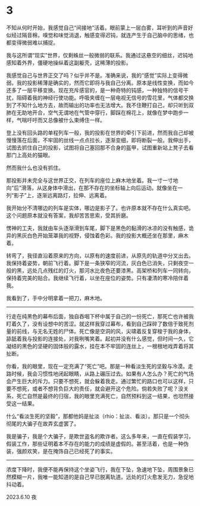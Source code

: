 # 3
不知从何时开始，我感觉自己“间接地”活着。眼前蒙上一层白雾，耳听到的声音好似经过隔音棉，嗅觉和味觉消退，触感变得迟钝，就连产生于自己脑中的思绪，也都变得微弱难以捕捉。

我与这所谓“现实”世界，仅剩蛛丝一般微弱的联系。我通过这悬空的细丝，迟钝地感知着外界，僵硬地操纵着这副躯壳，这稀薄的投影。

我感觉自己与世界正交了吗？似乎并不是。准确来说，我的“感觉”实际上变得微弱。我的投影稀薄是确实的，然而它即将与我自己分离。原本是线性变换，而如今还多了一层平移变换。现在充斥感官的，是一种奇特的钝感，一种独特的信号干扰，阻碍着我的神经行使功能。呼吸夹缠在一层电视无信号的雪花里，气体都交换到了不知什么地方去，故而输出的功率也无法增大。我不住鞭打自己，却只听到双肺在无助地开合，空气无谓地在气管中穿行，脚踩在棉花上，就像在梦中跑步一样，气喘吁吁而又总像被什么束缚住一样。

登上没有回头路的单程列车一般，我的投影在世界的牵引下前进，然而我自己却被慢慢落在后面，不牢固的丝线一点点拉长，逐渐变细，即将断裂一般。我伸出手，试图去抓住自己的投影，试图将自己塞回那不合身的盔甲，试图重新站上凳子去看那门上高处的猫眼。

然而我什么也没有抓住。

那投影并未完全与这世界正交，在列车的座位上麻木地坐着。我一寸一寸地向“后”滑落，从这身体中滑出，在那不存在的坐标轴上向后运动。就像坐在一列“影子”上，逐渐远离路灯，拉伸、远离着。

我开始分不清哪边的列车是实体，哪边是影子了。也许原本就不存在什么真实吧。这个问题原本就没有答案，我却苦苦思索，受其折磨。

愣神的工夫，我就由车头逐渐滑到车尾，脚下是黑色的黏滑的冰凉的没有触感，诡异的黑灰白色开始笼罩我的视野，侵蚀着色彩。我的投影大概还坐在那里，麻木着。

转弯了，我径直沿着原来的方向，以原有的速度前进，从原先的轨道中分叉出去。我保持着姿势，朝前飞行着。脚下是一条狭窄的河流，灰白色已消失，只剩夜空一般的黑，远处几点残红的灯火，那河水比夜色还要漆黑。高架桥和列车一同转向，保持着完美的贴合。我继续飞行着，以坐在座位的姿势。只有凄清的寒冷陪伴着我。

我看到了，手中分明拿着一把刀，麻木地。

-----

行走在纯黑色的幕布后面，独自吞咽下杯中属于自己的一份死亡，那死亡也许被我盯着久了，没有设想中的苦涩。就这样我穿过幕布，看到自己踩碎了数倍于致死剂量的前线，与无名无姓的尸体。死亡像是空洞的风，尖啸着反复穿梭于我的身体，舔舐着我与投影的连接处，对我咧嘴笑着。起初并没有什么感觉，但时间一久，它凝结的黑色的坚硬的固体般的露水，挂在本不牢固的连丝上，一根根地戏弄着将其扯断。

你看，我的眼里，现在一定充满了“死亡”吧。那是一种看淡生死的坚毅与冷漠。走路时候，我会习惯性地闭起眼睛，从路上碾压过去。如果有人怎么办？死亡的气场会产生巨大的斥力。只要不想死，就会躲着我走。通过繁忙的路口也可以这样，只要不想死，或者不想背负巨大的责任，就会避开这个危险。倘若失败了呢？没关系，死亡自然是最终的归宿，我的眼里充满死亡，自然预料到这一结果，也坦然接受这一结果。

什么“看淡生死的坚毅”，那都他妈是扯淡（rhio：扯淡、看淡）。那只是一个彻头彻尾的大骗子在故弄玄虚罢了。

我是骗子，我是个大骗子，是欺世盗名的欺诈者。这么多年来，一直在假装学习，假装工作，那些证明着本不存在的能力的成绩是虚假的。甚至活着，也是一种伪装，强颜欢笑，是在掩饰自己已经死了的事实。

-----

浓度下降时，我便不能再保持这个坐姿飞行，我在下坠，急速地下坠，周围景象已然模糊一片，我唯一能知道的是自己早已脱离轨道。远处的灯火愈发无力，急促地抖动着。

2023.6.10 夜
